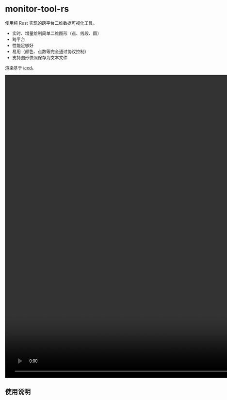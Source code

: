 ﻿# monitor-tool-rs

使用纯 Rust 实现的跨平台二维数据可视化工具。

- 实时、增量绘制简单二维图形（点、线段、圆）
- 跨平台
- 性能足够好
- 易用（颜色、点数等完全通过协议控制）
- 支持图形快照保存为文本文件

渲染基于 [iced](https://github.com/iced-rs/iced)。

<video width="1504" height="1000" controls>
  <source src="video.mov" type="video/mp4">
</video>

## 使用说明
